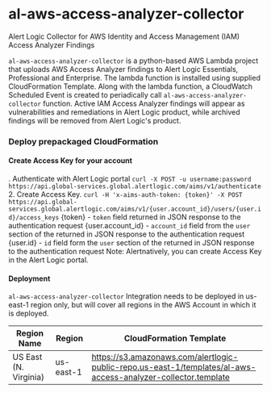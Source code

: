 # al-aws-access-analyzer-collector
Alert Logic Collector for AWS Identity and Access Management (IAM) Access Analyzer Findings

```al-aws-access-analyzer-collector``` is a python-based AWS Lambda project that uploads AWS Access Analyzer findings to Alert Logic Essentials, Professional and Enterprise.
The lambda function is installed using supplied CloudFormation Template. Along with the lambda function, a CloudWatch Scheduled Event is created to periadically call ```al-aws-access-analyzer-collector``` function.
Active IAM Access Analyzer findings will appear as vulnerabilities and remediations in Alert Logic product, while archived findings will be removed from Alert Logic's product.

### Deploy prepackaged CloudFormation
#### Create Access Key for your account

. Authenticate with Alert Logic portal
```curl -X POST -u username:password https://api.global-services.global.alertlogic.com/aims/v1/authenticate```
2. Create Access Key.
```curl -H 'x-aims-auth-token: {token}' -X POST https://api.global-services.global.alertlogic.com/aims/v1/{user.account_id}/users/{user.id}/access_keys```
{token} - ```token``` field returned in JSON response to the authentication request
{user.account_id} - ```account_id``` field from the ```user``` section of the returned in JSON response to the authentication request
{user.id} - ```id``` field form the ```user``` section of the returned in JSON response to the authentication request
Note: Alertnatively, you can create Access Key in the Alert Logic portal.

#### Deployment
```al-aws-access-analyzer-collector``` Integration needs to be deployed in us-east-1 region only, but will cover all regions in the AWS Account in which it is deployed.

  Region Name             | Region           | CloudFormation Template
 -------------------------| -----------------| -----------------
 US East (N. Virginia)    | us-east-1        | https://s3.amazonaws.com/alertlogic-public-repo.us-east-1/templates/al-aws-access-analyzer-collector.template


